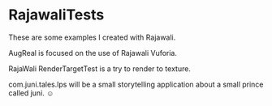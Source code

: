 RajawaliTests
=============

These are some examples I created with Rajawali.

AugReal is focused on the use of Rajawali Vuforia. 

RajaWali RenderTargetTest is a try to render to texture.

com.juni.tales.lps will be a small storytelling application
about a small prince called juni. ☺

